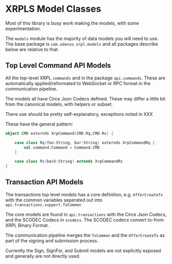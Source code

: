 # XRPLS Model Classes

Most of this library is busy work making the models, with some experimentation.

The `models` module has the majority of data models you will need to use.
The base package is `com.odenzo.xrpl.models` and all packages describe below are relative to that.


## Top Level Command API Models


All the top-level XRPL `commands` and in the package `api.commands`.
These are automatically applied/reformated to WebSocket or RPC format
in the communication pipeline.

The models all have Circe Json Codecs defined.
These may differ a little bit from the canonical models, with helpers or subset.

There use should be pretty self-explanatory, exceptions noted in XXX


These have the general pattern:

```scala 3
object CMD externds XrpCommand[CMD.Rq,CMD.Rs] {

    case class Rq(foo:String, bar:String) externds XrpCommandRq {
        val command:Command = Command.CMD
    }

    case class Rs(back:String) extends XrpCommandRs
}
```

## Transaction API Models

The transactions top level models has a core definition, e.g. `OfferCreateTx` with the common variables seperated
out into `api.transactions.support.TxCommon`

The core models are found in `api.transactions` with the Circe Json Codecs,
and the SCODEC Codecs in `scodecs`.
The SCODEC codecs convert to-from XRPL Binary Format.

The communication pipeline merges the `TxCommon` and the `OfferCreateTx` as part 
of the signing and submission process.

Currently the Sign, SignFor, and Submit models are not explicitly exposed and 
generally are not directly used.
